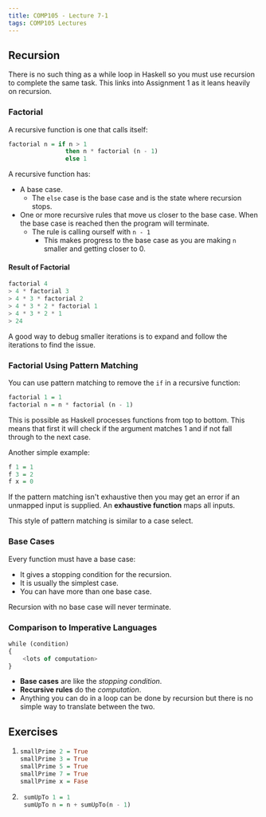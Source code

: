 ```yaml
---
title: COMP105 - Lecture 7-1
tags: COMP105 Lectures
---
```

## Recursion
There is no such thing as a while loop in Haskell so you must use recursion to complete the same task. This links into Assignment 1 as it leans heavily on recursion.

### Factorial
A recursive function is one that calls itself:

```haskell
factorial n = if n > 1
				then n * factorial (n - 1)
				else 1
```

A recursive function has:

* A base case.
	* The `else` case is the base case and is the state where recursion stops.
* One or more recursive rules that move us closer to the base case. When the base case is reached then the program will terminate.
	* The rule is calling ourself with `n - 1`
		* This makes progress to the base case as you are making `n` smaller and getting closer to 0.
		
#### Result of Factorial

```haskell
factorial 4
> 4 * factorial 3
> 4 * 3 * factorial 2
> 4 * 3 * 2 * factorial 1
> 4 * 3 * 2 * 1
> 24
```

A good way to debug smaller iterations is to expand and follow the iterations to find the issue.

### Factorial Using Pattern Matching
You can use pattern matching to remove the `if` in a recursive function:

```haskell
factorial 1 = 1
factorial n = n * factorial (n - 1)
```

This is possible as Haskell processes functions from top to bottom. This means that first it will check if the argument matches 1 and if not fall through to the next case.

Another simple example:

```haskell
f 1 = 1
f 3 = 2
f x = 0
```

If the pattern matching isn't exhaustive then you may get an error if an unmapped input is supplied. An **exhaustive function** maps all inputs.

This style of pattern matching is similar to a case select.

### Base Cases
Every function must have a base case:

* It gives a stopping condition for the recursion.
* It is usually the simplest case.
* You can have more than one base case.

Recursion with no base case will never terminate.

### Comparison to Imperative Languages

```haskell
while (condition)
{
	<lots of computation>
}
```

* **Base cases** are like the *stopping condition*.
* **Recursive rules** do the *computation*.
* Anything you can do in a loop can be done by recursion but there is no simple way to translate between the two.

## Exercises
1.  ```haskell
	smallPrime 2 = True
	smallPrime 3 = True
	smallPrime 5 = True
	smallPrime 7 = True
	smallPrime x = Fase
	```
	
1. ```haskell
	sumUpTo 1 = 1
	sumUpTo n = n + sumUpTo(n - 1)
	```